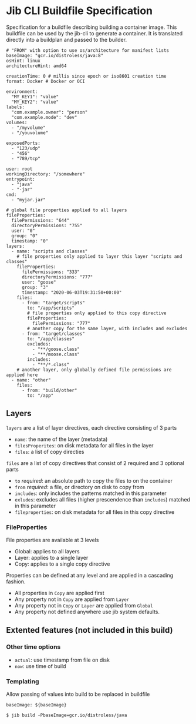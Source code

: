 # Jib CLI Buildfile Specification

Specification for a buildfile describing building a container image. This buildfile can be
used by the jib-cli to generate a container. It is translated directly into a buildplan and
passed to the builder.

```
# "FROM" with option to use os/architecture for manifest lists
baseImage: "gcr.io/distroless/java:8"
osHint: linux
architectureHint: amd64

creationTime: 0 # millis since epoch or iso8601 creation time
format: Docker # Docker or OCI

environment:
  "MY_KEY1": "value"
  "MY_KEY2": "value"
labels:
  "com.example.owner": "person"
  "com.example.mode": "dev"
volumes:
  - "/myvolume"
  - "/youvolume"

exposedPorts:
  - "123/udp"
  - "456"
  - "789/tcp"

user: root
workingDirectory: "/somewhere"
entrypoint:
  - "java"
  - "-jar"
cmd:
  - "myjar.jar"

# global file properties applied to all layers
fileProperties:
  filePermissions: "644"
  directoryPermissions: "755"
  user: "0"
  group: "0"
  timestamp: "0"
layers:
  - name: "scripts and classes"
    # file properties only applied to layer this layer "scripts and classes"
    fileProperties:
      filePermissions: "333"
      directoryPermissions: "777"
      user: "goose"
      group: "3"
      timestamp: "2020-06-03T19:31:50+00:00"
    files:
      - from: "target/scripts"
        to: "/app/scripts"
        # file properties only applied to this copy directive
        fileProperties:
          filePermissions: "777"
        # another copy for the same layer, with includes and excludes
      - from: "target/classes"
        to: "/app/classes"
        excludes:
          - "**/goose.class"
          - "**/moose.class"
        includes:
          - "**/*.class"
    # another layer, only globally defined file permissions are applied here
  - name: "other"
    files:
      - from: "build/other"
        to: "/app"
```

## Layers

`layers` are a list of layer directives, each directive consisting of 3 parts
* `name`: the name of the layer (metadata)
* `filesProperites`: on disk metadata for all files in the layer
* `files`: a list of copy directies

`files` are a list of copy directives that consist of 2 required and 3 optional parts
* `to` *required*: an absolute path to copy the files to on the container
* `from` *required*: a file, or directory on disk to copy from
* `includes`: only includes the patterns matched in this parameter
* `exludes`: excludes all files (higher prescendence than `includes`) matched in this parameter
* `fileproperties`: on disk metadata for all files in this copy directive

### FileProperties

File properties are available at 3 levels
* Global: applies to all layers
* Layer: applies to a single layer
* Copy: applies to a single copy directive

Properties can be defined at any level and are applied in a cascading fashion.
- All properties in `Copy` are applied first
- Any property not in `Copy` are applied from `Layer`
- Any property not in `Copy` or `Layer` are applied from `Global`
- Any property not defined anywhere use jib system defaults.


## Extented features (not included in this build)

### Other time options
* `actual`: use timestamp from file on disk
* `now`: use time of build

### Templating
Allow passing of values into build to be replaced in buildfile
```
baseImage: ${baseImage}
```
```
$ jib build -PbaseImage=gcr.io/distroless/java
```

